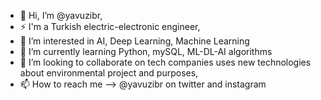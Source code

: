 - 👋 Hi, I’m @yavuzibr,
- ⚡ I'm a Turkish electric-electronic engineer,
- 👀 I’m interested in AI, Deep Learning, Machine Learning
- 🌱 I’m currently learning Python, mySQL, ML-DL-AI algorithms
- 💞️ I’m looking to collaborate on tech companies uses new technologies about environmental project and purposes,
- 📫 How to reach me --> @yavuzibr on twitter and instagram

<!---
yavuzibr/yavuzibr is a ✨ special ✨ repository because its `README.md` (this file) appears on your GitHub profile.
You can click the Preview link to take a look at your changes.
--->
